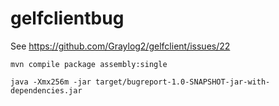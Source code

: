 # gelfclientbug

See https://github.com/Graylog2/gelfclient/issues/22

`mvn compile package assembly:single`

`java -Xmx256m -jar target/bugreport-1.0-SNAPSHOT-jar-with-dependencies.jar`
